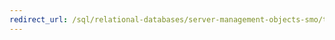 ```yaml
---
redirect_url: /sql/relational-databases/server-management-objects-smo/tasks/backing-up-and-restoring-databases-and-transaction-logs
---
```

